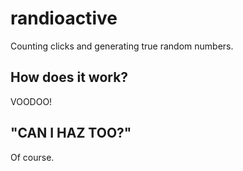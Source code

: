 randioactive
============

Counting clicks and generating true random numbers.

How does it work?
-----------------

VOODOO!

"CAN I HAZ TOO?"
----------------

Of course.
